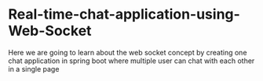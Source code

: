 # Real-time-chat-application-using-Web-Socket
Here we are going to learn about the web socket concept by creating one chat application in spring boot where multiple user can chat with each other  in a single page 
